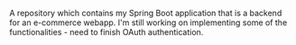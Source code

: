 A repository which contains my Spring Boot application that is a backend for an e-commerce webapp. 
I'm still working on implementing some of the functionalities - need to finish OAuth authentication.
